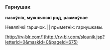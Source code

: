 ### Гарнушак
**назоўнік, мужчынскі род, размоўнае**

Невялічкі гаршчок. || прыметнік: гарнушкавы.

<a rel="author">[http://rv-blr.com/](http://rv-blr.com/slounik.jsp?letterId=0&maskId=0&pageId=675)</a>
